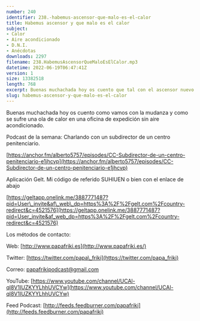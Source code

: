 ```yaml
---
number: 240
identifier: 238.-habemus-ascensor-que-malo-es-el-calor
title: Habemus ascensor y que malo es el calor
subject:
- Calor
- Aire acondicionado
- D.N.I.
- Anécdotas
downloads: 2297
filename: 238.HabemusAscensorQueMaloEsElCalor.mp3
datetime: 2022-06-19T06:47:41Z
version: 1
size: 13382518
length: 768
excerpt: Buenas muchachada hoy os cuento que tal con el ascensor nuevo y que pasamos mucho calor en la oficina de expedición
slug: habemus-ascensor-y-que-malo-es-el-calor
---
```

Buenas muchachada hoy os cuento como vamos con la mudanza y como se sufre una ola de calor en una oficina de expedición sin aire acondicionado.

Podcast de la semana: Charlando con un subdirector de un centro penitenciario.

[https://anchor.fm/alberto5757/episodes/CC-Subdirector-de-un-centro-penitenciario-e1jhcvp](https://anchor.fm/alberto5757/episodes/CC-Subdirector-de-un-centro-penitenciario-e1jhcvp)

Aplicación Gelt. Mi código de referido SUHIUEN o bien con el enlace de abajo

[
](https://geltapp.onelink.me/3887771487?pid=User_invite&af_web_dp=https%3A%2F%2Fgelt.com%2Fcountry-redirect&c=4521576)

[https://geltapp.onelink.me/3887771487?pid=User\_invite&af\_web\_dp=https%3A%2F%2Fgelt.com%2Fcountry-redirect&c=4521576](https://geltapp.onelink.me/3887771487?pid=User_invite&af_web_dp=https%3A%2F%2Fgelt.com%2Fcountry-redirect&c=4521576)

Los métodos de contacto:

Web: [http://www.papafriki.es](http://www.papafriki.es/)

Twitter: [https://twitter.com/papa\_friki](https://twitter.com/papa_friki)

Correo: [papafrikipodcast@gmail.com](https://archive.org/details/papafrikipodast@gmail.com)

YouTube: [https://www.youtube.com/channel/UCAl-ql8V1IUZKYYLhhUVCYw](https://www.youtube.com/channel/UCAl-ql8V1IUZKYYLhhUVCYw)

Feed Podcast: [http://feeds.feedburner.com/papafriki](http://feeds.feedburner.com/papafriki)